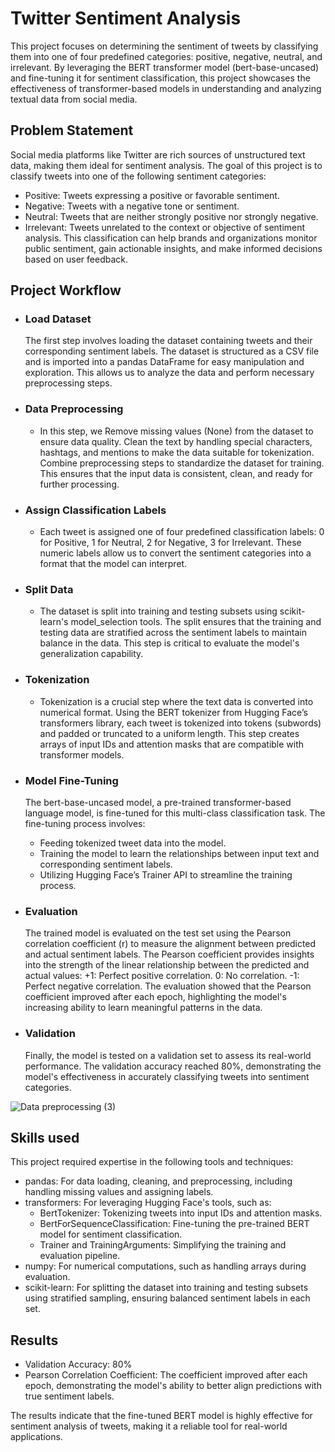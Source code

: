 # Twitter Sentiment Analysis

This project focuses on determining the sentiment of tweets by classifying them into one of four predefined categories: positive, negative, neutral, and irrelevant. By leveraging the BERT transformer model (bert-base-uncased) and fine-tuning it for sentiment classification, this project showcases the effectiveness of transformer-based models in understanding and analyzing textual data from social media.


## Problem Statement
Social media platforms like Twitter are rich sources of unstructured text data, making them ideal for sentiment analysis. The goal of this project is to classify tweets into one of the following sentiment categories:

 - Positive: Tweets expressing a positive or favorable sentiment.
 - Negative: Tweets with a negative tone or sentiment.
 - Neutral: Tweets that are neither strongly positive nor strongly negative.
 - Irrelevant: Tweets unrelated to the context or objective of sentiment analysis.
This classification can help brands and organizations monitor public sentiment, gain actionable insights, and make informed decisions based on user feedback.



## Project Workflow
- ### Load Dataset
    The first step involves loading the dataset containing tweets and their corresponding sentiment labels. The dataset is structured as a CSV file and is imported into a pandas DataFrame for easy manipulation and exploration. This allows us to analyze the data and perform necessary preprocessing steps.

- ### Data Preprocessing
  - In this step, we Remove missing values (None) from the dataset to ensure data quality. Clean the text by handling special characters, hashtags, and mentions to make the data suitable for tokenization. Combine preprocessing steps to standardize the dataset for training. This ensures that the input data is consistent, clean, and ready for further processing.

- ### Assign Classification Labels
  - Each tweet is assigned one of four predefined classification labels: 0 for Positive, 1 for Neutral, 2 for Negative, 3 for Irrelevant. These numeric labels allow us to convert the sentiment categories into a format that the model can interpret.

- ### Split Data
  - The dataset is split into training and testing subsets using scikit-learn's model_selection tools. The split ensures that the training and testing data are stratified across the sentiment labels to maintain balance in the data. This step is critical to evaluate the model's generalization capability.

- ### Tokenization
  - Tokenization is a crucial step where the text data is converted into numerical format. Using the BERT tokenizer from Hugging Face’s transformers library, each tweet is tokenized into tokens (subwords) and padded or truncated to a uniform length. This step creates arrays of input IDs and attention masks that are compatible with transformer models.

- ### Model Fine-Tuning
    The bert-base-uncased model, a pre-trained transformer-based language model, is fine-tuned for this multi-class classification task. The fine-tuning process involves:

    - Feeding tokenized tweet data into the model.
    - Training the model to learn the relationships between input text and corresponding sentiment labels.
    - Utilizing Hugging Face’s Trainer API to streamline the training process.

- ### Evaluation
    The trained model is evaluated on the test set using the Pearson correlation coefficient (r) to measure the alignment between predicted and actual sentiment labels. The Pearson coefficient provides insights into the strength of the linear relationship between the predicted and actual values: +1: Perfect positive correlation. 0: No correlation. -1: Perfect negative correlation.
    The evaluation showed that the Pearson coefficient improved after each epoch, highlighting the model's increasing ability to learn meaningful patterns in the data.

- ### Validation
    Finally, the model is tested on a validation set to assess its real-world performance. The validation accuracy reached 80%, demonstrating the model's effectiveness in accurately classifying tweets into sentiment categories.

![Data preprocessing (3)](https://github.com/user-attachments/assets/8741d2ea-2729-4bc7-8b9f-a9c4adfb001e)


## Skills used
This project required expertise in the following tools and techniques:

 - pandas: For data loading, cleaning, and preprocessing, including handling missing values and assigning labels.
 - transformers: For leveraging Hugging Face's tools, such as:
    - BertTokenizer: Tokenizing tweets into input IDs and attention masks.
    - BertForSequenceClassification: Fine-tuning the pre-trained BERT model for sentiment classification.
    - Trainer and TrainingArguments: Simplifying the training and evaluation pipeline.
- numpy: For numerical computations, such as handling arrays during evaluation.
- scikit-learn: For splitting the dataset into training and testing subsets using stratified sampling, ensuring balanced sentiment labels in each set.


## Results
- Validation Accuracy: 80%
- Pearson Correlation Coefficient: The coefficient improved after each epoch, demonstrating the model's ability to better align predictions with true sentiment labels.
    
The results indicate that the fine-tuned BERT model is highly effective for sentiment analysis of tweets, making it a reliable tool for real-world applications.
